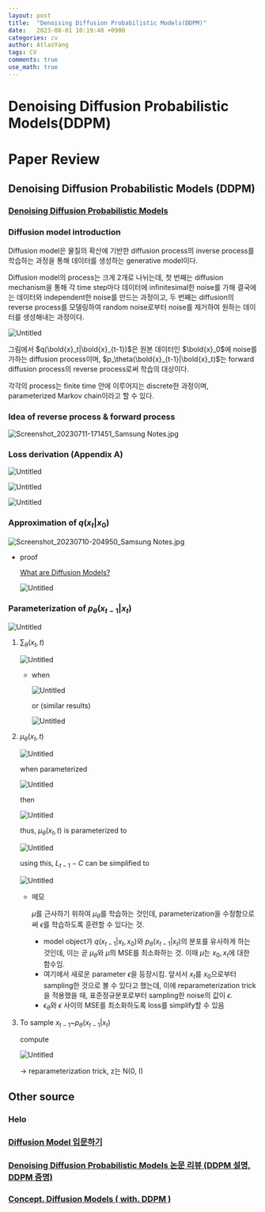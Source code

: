 ```yaml
---
layout: post
title:  "Denoising Diffusion Probabilistic Models(DDPM)"
date:   2023-08-01 10:19:40 +0900
categories: cv
author: AtlasYang
tags: CV
comments: true
use_math: true
---
```


# Denoising Diffusion Probabilistic Models(DDPM)


# Paper Review

## Denoising Diffusion Probabilistic Models (DDPM)

### [Denoising Diffusion Probabilistic Models](https://arxiv.org/abs/2006.11239)

### Diffusion model introduction

Diffusion model은 물질의 확산에 기반한 diffusion process의 inverse process를 학습하는 과정을 통해 데이터를 생성하는 generative model이다.

Diffusion model의 process는 크게 2개로 나뉘는데, 첫 번째는 diffusion mechanism을 통해 각 time step마다 데이터에 infinitesimal한 noise를 가해 결국에는 데이터와 independent한 noise를 만드는 과정이고, 두 번째는 diffusion의 reverse process를 모델링하여 random noise로부터 noise를 제거하여 원하는 데이터를 생성해내는 과정이다.

![Untitled](https://agency301.github.io/assets/img/DDPM/Untitled.png)

그림에서 $q(\bold{x}_t|\bold{x}_{t-1})$은 원본 데이터인 $\bold{x}_0$에 noise를 가하는 diffusion process이며, $p_\theta(\bold{x}_{t-1}|\bold{x}_t)$는 forward diffusion process의 reverse process로써 학습의 대상이다.

각각의 process는 finite time 안에 이루어지는 discrete한 과정이며, parameterized Markov chain이라고 할 수 있다.

### Idea of reverse process & forward process

![Screenshot_20230711-171451_Samsung Notes.jpg](https://agency301.github.io/assets/img/DDPM/Screenshot_20230711-171451_Samsung_Notes.jpg)

### Loss derivation (Appendix A)

![Untitled](https://agency301.github.io/assets/img/DDPM/Untitled%201.png)

![Untitled](https://agency301.github.io/assets/img/DDPM/Untitled%202.png)

![Untitled](https://agency301.github.io/assets/img/DDPM/Untitled%203.png)

### Approximation of $q(x_t|x_0)$

![Screenshot_20230710-204950_Samsung Notes.jpg](https://agency301.github.io/assets/img/DDPM/Screenshot_20230710-204950_Samsung_Notes.jpg)

- proof

    [What are Diffusion Models?](https://lilianweng.github.io/posts/2021-07-11-diffusion-models/)

    ![Untitled](https://agency301.github.io/assets/img/DDPM/Untitled%204.png)


### Parameterization of $p_{\theta}(x_{t-1}|x_t)$

![Untitled](https://agency301.github.io/assets/img/DDPM/Untitled%205.png)

1. $\sum_{\theta}(x_t, t)$

    ![Untitled](https://agency301.github.io/assets/img/DDPM/Untitled%206.png)

    - when

        ![Untitled](https://agency301.github.io/assets/img/DDPM/Untitled%207.png)

        or (similar results)

        ![Untitled](https://agency301.github.io/assets/img/DDPM/Untitled%208.png)

2. $\mu_{\theta}(x_t, t)$

    ![Untitled](https://agency301.github.io/assets/img/DDPM/Untitled%209.png)

    when parameterized

    ![Untitled](https://agency301.github.io/assets/img/DDPM/Untitled%2010.png)

    then

    ![Untitled](https://agency301.github.io/assets/img/DDPM/Untitled%2011.png)

    thus, $\mu_{\theta}(x_t, t)$ is parameterized to

    ![Untitled](https://agency301.github.io/assets/img/DDPM/Untitled%2012.png)

    using this, $L_{t-1}-C$ can be simplified to

    ![Untitled](https://agency301.github.io/assets/img/DDPM/Untitled%2013.png)

    - 메모

        $\mu$를 근사하기 위하여 $\mu_{\theta}$를 학습하는 것인데, parameterization을 수정함으로써 $\epsilon$를 학습하도록 훈련할 수 있다는 것.

        - model object가 $q(x_{t-1}|x_t, x_0)$와 $p_{\theta}(x_{t-1}|x_t)$의 분포를 유사하게 하는 것인데, 이는 곧 $\mu_{\theta}$와 $\tilde{\mu}$의 MSE를 최소화하는 것. 이때 $\tilde{\mu}$는 $x_0, x_t$에 대한 함수임.
        - 여기에서 새로운 parameter $\epsilon$을 등장시킴. 앞서서 $x_t$를 $x_0$으로부터 sampling한 것으로 볼 수 있다고 했는데, 이에 reparameterization trick을 적용했을 때, 표준정규분포로부터 sampling한 noise의 값이 $\epsilon$.
        - $\epsilon_{\theta}$와 $\epsilon$ 사이의 MSE를 최소화하도록 loss를 simplify할 수 있음

3. To sample $x_{t-1}$~$p_{\theta}(x_{t-1}|x_t)$

    compute

    ![Untitled](https://agency301.github.io/assets/img/DDPM/Untitled%2014.png)

    → reparameterization trick, z는 N(0, I)

## Other source

### Helo

### [Diffusion Model 입문하기](https://velog.io/@bismute/Diffusion-Model-입문하기)

### [Denoising Diffusion Probabilistic Models 논문 리뷰 (DDPM 설명, DDPM 증명)](https://process-mining.tistory.com/188)

### [Concept. Diffusion Models ( with. DDPM )](https://hyoseok-personality.tistory.com/entry/Concept-Diffusion-Models-with-DDPM-DDIM)